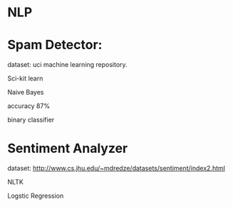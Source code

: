 # NLP

# Spam Detector:
dataset: uci machine learning repository.

Sci-kit learn

Naive Bayes

accuracy 87%

binary classifier

# Sentiment Analyzer
dataset: http://www.cs.jhu.edu/~mdredze/datasets/sentiment/index2.html

NLTK

Logstic Regression




